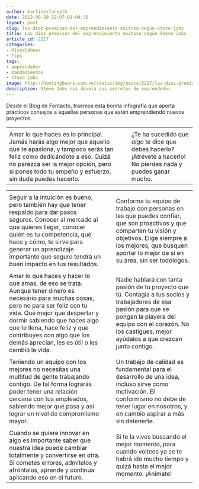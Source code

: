 ```yaml
---
author: martinezfaneyth
date: 2012-08-28 22:07:01-04:30
layout: post
slug: las-diez-premisas-del-emprendimiento-exitoso-segun-steve-jobs
title: Las diez premisas del emprendimiento exitoso según Steve Jobs
article_id: 2217
categories:
- Misceláneas
- Tips
tags:
- emprendedor
- mandamientos
- steve jobs
image: http://huntingbears.com.ve/static/img/posts/2217/las-diez-premisas-del-emprendimiento-exitoso-segun-steve-jobs__1.jpg
description: Steve Jobs nos devela sus secretos de emprendedor.
---
```


Desde el Blog de Fontacto, traemos esta bonita infografía que aporta prácticos consejos a aquellas personas que estén emprendiendo nuevos proyectos.

||||
|---|---|---|
|<span class="figure figure-100" data-figure-src="http://huntingbears.com.ve/static/img/posts/2217/las-diez-premisas-del-emprendimiento-exitoso-segun-steve-jobs__2.jpg" data-figure-href="http://huntingbears.com.ve/static/img/posts/2217/las-diez-premisas-del-emprendimiento-exitoso-segun-steve-jobs__3.jpg"></span>|
|Amar lo que haces es lo principal. Jamás harás algo mejor que aquello que te apasiona, y tampoco serás tan feliz como dedicándote a eso. Quizá no parezca ser la mejor opción, pero si pones todo tu empeño y esfuerzo, sin duda puedes hacerlo.|&nbsp;&nbsp;|¿Te ha sucedido que _algo_ te dice que debes hacerlo? ¡Atrévete a hacerlo! No pierdes nada y puedes ganar mucho.|

||||
|---|---|---|
|<span class="figure figure-100" data-figure-src="http://huntingbears.com.ve/static/img/posts/2217/las-diez-premisas-del-emprendimiento-exitoso-segun-steve-jobs__4.jpg" data-figure-href="http://huntingbears.com.ve/static/img/posts/2217/las-diez-premisas-del-emprendimiento-exitoso-segun-steve-jobs__5.jpg"></span>|
|Seguir a la intuición es bueno, pero también hay que tener respaldo para dar pasos seguros. Conocer al mercado al que quieres llegar, conocer quién es tu competencia, qué hace y cómo, te sirve para generar un aprendizaje importante que seguro tendrá un buen impacto en tus resultados.|&nbsp;&nbsp;|Conforma tu equipo de trabajo con personas en las que puedes confiar, que son proactivos y que comparten tu visión y objetivos. Elige siempre a los mejores, que busquen aportar lo mejor de sí en su área, sin ser todólogos.|
|<span class="figure figure-100" data-figure-src="http://huntingbears.com.ve/static/img/posts/2217/las-diez-premisas-del-emprendimiento-exitoso-segun-steve-jobs__6.jpg" data-figure-href="http://huntingbears.com.ve/static/img/posts/2217/las-diez-premisas-del-emprendimiento-exitoso-segun-steve-jobs__7.jpg"></span>|
|Amar lo que haces y hacer lo que amas, de eso se trata. Aunque tener dinero es necesario para muchas cosas, pero no para ser feliz con tu vida. Qué mejor que despertar y dormir sabiendo que haces algo que te llena, hace feliz y que contribuyes con algo que los demás aprecian, les es útil o les cambió la vida.|&nbsp;&nbsp;|Nadie hablará con tanta pasión de tu proyecto que tú. Contagia a tus socios y trabajadores de esa pasión para que se pongan la playera del equipo con el corazón. No los castigues, mejor ayúdalos a que crezcan junto contigo.|
|<span class="figure figure-100" data-figure-src="http://huntingbears.com.ve/static/img/posts/2217/las-diez-premisas-del-emprendimiento-exitoso-segun-steve-jobs__8.jpg" data-figure-href="http://huntingbears.com.ve/static/img/posts/2217/las-diez-premisas-del-emprendimiento-exitoso-segun-steve-jobs__9.jpg"></span>|
|Teniendo un equipo con los mejores no necesitas una multitud de gente trabajando contigo. De tal forma lograrás poder tener una relación cercana con tus empleados, sabiendo mejor qué pasa y así lograr un nivel de compromismo mayor.|&nbsp;&nbsp;|Un trabajo de calidad es fundamental para el desarrollo de una idea, incluso sirve como motivación. El conformismo no debe de tener lugar en nosotros, y en cambio aspirar a más sin detenerte.|
|<span class="figure figure-100" data-figure-src="http://huntingbears.com.ve/static/img/posts/2217/las-diez-premisas-del-emprendimiento-exitoso-segun-steve-jobs__10.jpg" data-figure-href="http://huntingbears.com.ve/static/img/posts/2217/las-diez-premisas-del-emprendimiento-exitoso-segun-steve-jobs__11.jpg"></span>|
|Cuando se quiere innovar en algo es importante saber que nuestra idea puede cambiar totalmente y convertirse en otra. Si cometes errores, admítelos y afróntalos, aprende y continúa aplicando eso en el futuro.|&nbsp;&nbsp;|Si te la vives buscando el mejor momento, para cuando voltees ya se te habrá ido mucho tiempo y quizá hasta el mejor momento. ¡Anímate!|
